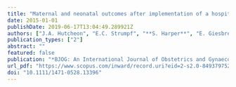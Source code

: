 ```yaml
---
title: "Maternal and neonatal outcomes after implementation of a hospital policy to limit low-risk planned caesarean deliveries before 39 weeks of gestation: An interrupted time-series analysis"
date: 2015-01-01
publishDate: 2019-06-17T13:04:49.289921Z
authors: ["J.A. Hutcheon", "E.C. Strumpf", "**S. Harper**", "E. Giesbrecht"]
publication_types: ["2"]
abstract: ""
featured: false
publication: "*BJOG: An International Journal of Obstetrics and Gynaecology*"
url_pdf: "https://www.scopus.com/inward/record.uri?eid=2-s2.0-84937975228&doi=10.1111%2f1471-0528.13396&partnerID=40&md5=bbacb3ba2cba71d8ccb454d357033c53"
doi: "10.1111/1471-0528.13396"
---
```


